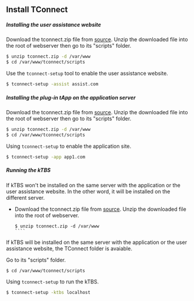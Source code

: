 Install TConnect
----

##### Installing the user assistance website #####
Download the tconnect.zip file from [source](https://github.com/ahle/tconnect).
Unzip the downloaded file into the root of webserver then go to its "scripts" folder.
~~~bash
$ unzip tconnect.zip -d /var/www
$ cd /var/www/tconnect/scripts
~~~
Use the ``tconnect-setup`` tool to enable the user assistance website.
~~~bash
$ tconnect-setup -assist assist.com
~~~

##### Installing the plug-in tApp on the application server #####
Download the tconnect.zip file from [source](https://github.com/ahle/tconnect).
Unzip the downloaded file into the root of webserver then go to its "scripts" folder.
~~~bash
$ unzip tconnect.zip -d /var/www
$ cd /var/www/tconnect/scripts
~~~
Using ``tconnect-setup`` to enable the application site.
~~~bash
$ tconnect-setup -app app1.com
~~~
##### Running the kTBS #####
If kTBS won't be installed on the same server with the application or the user assistance website.
In the other word, it will be installed on the different server.
* Download the tconnect.zip file from [source](https://github.com/ahle/tconnect). Unzip the downloaded file into the root of webserver.

     `````
     $ unzip tconnect.zip -d /var/www
    ````

If kTBS will be installed on the same server with the application or the user assistance website, 
the TConnect folder is avaiable. 

Go to its "scripts" folder.
~~~bash
$ cd /var/www/tconnect/scripts
~~~
Using ``tconnect-setup`` to run the kTBS.
~~~bash
$ tconnect-setup -ktbs localhost
~~~
